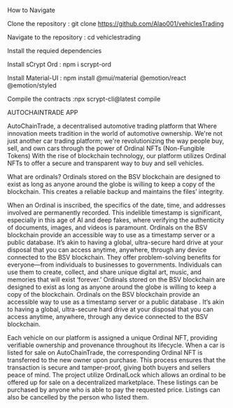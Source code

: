 

How to Navigate

Clone the repository : git clone https://github.com/Alao001/vehiclesTrading

Navigate to the repository : cd vehiclestrading

Install the requied dependencies

Install sCrypt Ord  : npm i scrypt-ord 

Install Material-UI : npm install @mui/material @emotion/react @emotion/styled

Compile the contracts :npx scrypt-cli@latest compile

AUTOCHAINTRADE APP

AutoChainTrade, a decentralised automotive trading platform that Where innovation meets tradition in the world of automotive ownership. We're not just another car trading platform; we're revolutionizing the way people buy, sell, and own cars through the power of Ordinal NFTs (Non-Fungible Tokens)
 With the rise of blockchain technology, our platform utilizes Ordinal NFTs to offer a secure and transparent way to buy and sell vehicles.

 What are ordinals?
Ordinals stored on the BSV blockchain are designed to exist as long as anyone around the globe is willing to keep a copy of the blockchain. This creates a reliable backup and maintains the files’ integrity.

When an Ordinal is inscribed, the specifics of the date, time, and addresses involved are permanently recorded. This indelible timestamp is significant, especially in this age of AI and deep fakes, where verifying the authenticity of documents, images, and videos is paramount.
Ordinals on the BSV blockchain provide an accessible way to use as a timestamp server or a public database. It’s akin to having a global, ultra-secure hard drive at your disposal that you can access anytime, anywhere, through any device connected to the BSV blockchain. They offer problem-solving benefits for everyone—from individuals to businesses to governments. Individuals can use them to create, collect, and share unique digital art, music, and memories that will exist ‘forever.’
 Ordinals stored on the BSV blockchain are designed to exist as long as anyone around the globe is willing to keep a copy of the blockchain. Ordinals on the BSV blockchain provide an accessible way to use as a timestamp server or a public database . It’s akin to having a global, ultra-secure hard drive at your disposal that you can access anytime, anywhere, through any device connected to the BSV blockchain. 
 
 Each vehicle on our platform is assigned a unique Ordinal NFT, providing verifiable ownership and provenance throughout its lifecycle.
When a car is listed for sale on AutoChainTrade, the corresponding Ordinal NFT is transferred to the new owner upon purchase. This process ensures that the transaction is secure and tamper-proof, giving both buyers and sellers peace of mind.
The project utilize OrdinalLock which allows an ordinal to be offered up for sale on a decentralized marketplace. These listings can be purchased by anyone who is able to pay the requested price. Listings can also be cancelled by the person who listed them.
